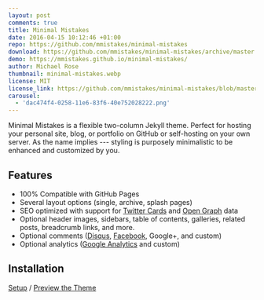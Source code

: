 ```yaml
---
layout: post
comments: true
title: Minimal Mistakes
date: 2016-04-15 10:12:46 +01:00
repo: https://github.com/mmistakes/minimal-mistakes
download: https://github.com/mmistakes/minimal-mistakes/archive/master.zip
demo: https://mmistakes.github.io/minimal-mistakes/
author: Michael Rose
thumbnail: minimal-mistakes.webp
license: MIT
license_link: https://github.com/mmistakes/minimal-mistakes/blob/master/LICENSE
carousel:
  - 'dac474f4-0258-11e6-83f6-40e752028222.png'
---
```


Minimal Mistakes is a flexible two-column Jekyll theme. Perfect for hosting your personal site, blog, or portfolio on GitHub or self-hosting on your own server. As the name implies --- styling is purposely minimalistic to be enhanced and customized by you.

## Features

* 100% Compatible with GitHub Pages
* Several layout options (single, archive, splash pages)
* SEO optimized with support for [Twitter Cards](https://dev.twitter.com/cards/overview) and [Open Graph](https://ogp.me/) data
* Optional header images, sidebars, table of contents, galleries, related posts, breadcrumb links, and more.
* Optional comments ([Disqus](https://disqus.com/), [Facebook](https://developers.facebook.com/docs/plugins/comments), Google+, and custom)
* Optional analytics ([Google Analytics](https://www.google.com/analytics/) and custom)

## Installation

[Setup](https://mmistakes.github.io/minimal-mistakes/docs/quick-start-guide/) / [Preview the Theme](https://mmistakes.github.io/minimal-mistakes/)
